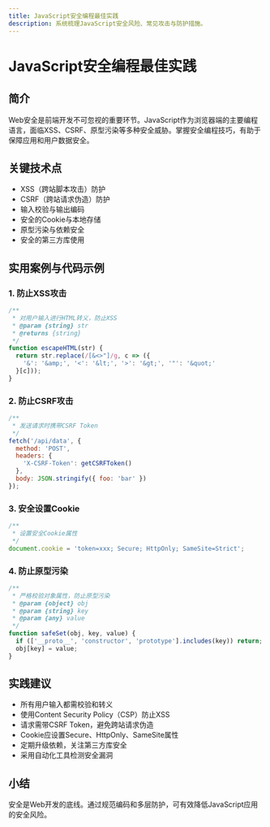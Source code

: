 ```yaml
---
title: JavaScript安全编程最佳实践
description: 系统梳理JavaScript安全风险、常见攻击与防护措施。
---
```


# JavaScript安全编程最佳实践

## 简介

Web安全是前端开发不可忽视的重要环节。JavaScript作为浏览器端的主要编程语言，面临XSS、CSRF、原型污染等多种安全威胁。掌握安全编程技巧，有助于保障应用和用户数据安全。

## 关键技术点

- XSS（跨站脚本攻击）防护
- CSRF（跨站请求伪造）防护
- 输入校验与输出编码
- 安全的Cookie与本地存储
- 原型污染与依赖安全
- 安全的第三方库使用

## 实用案例与代码示例

### 1. 防止XSS攻击

```js
/**
 * 对用户输入进行HTML转义，防止XSS
 * @param {string} str
 * @returns {string}
 */
function escapeHTML(str) {
  return str.replace(/[&<>"]/g, c => ({
    '&': '&amp;', '<': '&lt;', '>': '&gt;', '"': '&quot;'
  }[c]));
}
```

### 2. 防止CSRF攻击

```js
/**
 * 发送请求时携带CSRF Token
 */
fetch('/api/data', {
  method: 'POST',
  headers: {
    'X-CSRF-Token': getCSRFToken()
  },
  body: JSON.stringify({ foo: 'bar' })
});
```

### 3. 安全设置Cookie

```js
/**
 * 设置安全Cookie属性
 */
document.cookie = 'token=xxx; Secure; HttpOnly; SameSite=Strict';
```

### 4. 防止原型污染

```js
/**
 * 严格校验对象属性，防止原型污染
 * @param {object} obj
 * @param {string} key
 * @param {any} value
 */
function safeSet(obj, key, value) {
  if (['__proto__', 'constructor', 'prototype'].includes(key)) return;
  obj[key] = value;
}
```

## 实践建议

- 所有用户输入都需校验和转义
- 使用Content Security Policy（CSP）防止XSS
- 请求需带CSRF Token，避免跨站请求伪造
- Cookie应设置Secure、HttpOnly、SameSite属性
- 定期升级依赖，关注第三方库安全
- 采用自动化工具检测安全漏洞

## 小结

安全是Web开发的底线。通过规范编码和多层防护，可有效降低JavaScript应用的安全风险。 